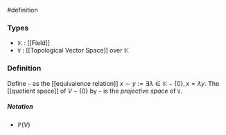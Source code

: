 #definition
### Types
- $\mathbb{K}$ : [[Field]]
- `V` : [[Topological Vector Space]] over $\mathbb{K}$
### Definition
Define `~` as the [[equivalence relation]] $x \sim y := \exists\lambda \in \mathbb{K} - \left\{ 0 \right\}, x = \lambda y$. The [[quotient space]] of $V - \left\{ 0 \right\}$ by `~` is the *projective space* of `V`.
##### Notation
- $\mathbb{P}\left( V \right)$